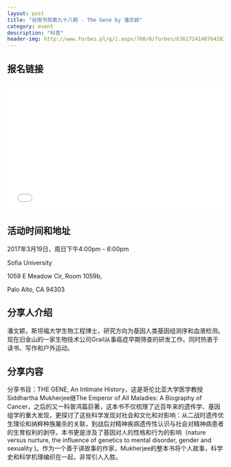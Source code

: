 ```yaml
---
layout: post
title: "谷雨书苑第九十八期 - The Gene by 潘文颖"
category: event
description: "科普"
header-img: http://www.forbes.pl/g/i.aspx/700/0/forbes/636172414876428375.jpg
---
```


## 报名链接
<div style="width:100%; text-align:left;" ><iframe src="//eventbrite.com/tickets-external?eid=32842153766&ref=etckt" frameborder="0" height="300" width="100%" vspace="0" hspace="0" marginheight="5" marginwidth="5" scrolling="auto" allowtransparency="true"></iframe></div>

## 活动时间和地址
2017年3月19日，周日下午4:00pm - 6:00pm

Sofia University

1059 E Meadow Cir, Room 1059b,

Palo Alto, CA 94303

## 分享人介绍
潘文颖，斯坦福大学生物工程博士，研究方向为基因人类基因组测序和血液检测。现在旧金山的一家生物技术公司Grail从事癌症早期筛查的研发工作。同时热衷于读书、写作和户外运动。

## 分享内容
分享书目：THE GENE, An Intimate History，这是哥伦比亚大学医学教授Siddhartha Mukherjee继The Emperor of All Maladies: A Biography of Cancer，之后的又一科普鸿篇巨著，这本书不仅梳理了近百年来的遗传学、基因组学的重大发现，更探讨了这些科学发现对社会和文化和对影响：从二战时遗传优生理论和纳粹种族屠杀的关联，到战后对精神疾病遗传性认识与社会对精神病患者的生育权利的剥夺。本书更是涉及了基因对人的性格和行为的影响（nature versus nurture, the influence of genetics to mental disorder, gender and sexuality )。作为一个善于讲故事的作家，Mukherjee的整本书将个人故事，科学史和科学机理编织在一起，非常引人入胜。
